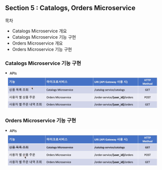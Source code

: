 ## Section 5 : Catalogs, Orders Microservice

목차</br>
- Catalogs Microservice 개요
- Catalogs Microservice 기능 구현
- Orders Microservice 개요
- Orders Microservice 기능 구현

### Catalogs Microservice 기능 구현

<img src="/img/11.png" width="500px;">

### Orders Microservice 기능 구현

<img src="/img/12.png" width="500px;">
